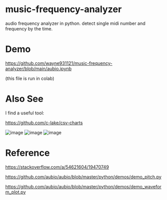 # music-frequency-analyzer
audio frequency analyzer in python. detect single midi number and frequency by the time.

# Demo
https://github.com/wayne931121/music-frequency-analyzer/blob/main/aubio.ipynb

(this file is run in colab)

# Also See

I find a useful tool:

https://github.com/c-lake/csv-charts

<img alt="image" src="https://github.com/user-attachments/assets/b2ee171b-02e9-45e2-82e1-38d1f82579a5" />
<img alt="image" src="https://github.com/user-attachments/assets/362f457a-a503-4563-9cdf-be2b6eaa79a8" />
<img alt="image" src="https://github.com/user-attachments/assets/fec0e57b-fd1d-421e-bedb-317448d3dedc" />



# Reference
https://stackoverflow.com/a/54621604/19470749

https://github.com/aubio/aubio/blob/master/python/demos/demo_pitch.py

https://github.com/aubio/aubio/blob/master/python/demos/demo_waveform_plot.py
